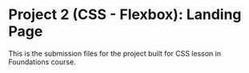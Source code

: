 # Project 2 (CSS - Flexbox): Landing Page
This is the submission files for the project built for CSS lesson in Foundations course. 